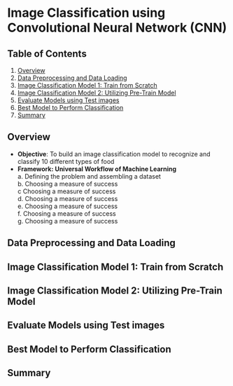 # Image Classification using Convolutional Neural Network (CNN)

## Table of Contents
1. [Overview](README.md#overview)
2. [Data Preprocessing and Data Loading](README.md#steps)
3. [Image Classification Model 1: Train from Scratch](README.md#data-exploration--dimensional-model-building)
4. [Image Classification Model 2: Utilizing Pre-Train Model](README.md#data-visualizations-building)
5. [Evaluate Models using Test images](README.md#business-insights--recommendations)
6. [Best Model to Perform Classification](README.md#business-insights--recommendations)
7. [Summary](README.md#summary)


## Overview
* **Objective**: To build an image classification model to recognize and classify 10 different types of food
* **Framework: Universal Workflow of Machine Learning**<br>
    a. Defining the problem and assembling a dataset<br>
    b. Choosing a measure of success<br>
    c Choosing a measure of success<br>
    d. Choosing a measure of success<br>
    e. Choosing a measure of success<br>
    f. Choosing a measure of success<br>
    g. Choosing a measure of success<br>
    
        

## Data Preprocessing and Data Loading


## Image Classification Model 1: Train from Scratch


## Image Classification Model 2: Utilizing Pre-Train Model


## Evaluate Models using Test images


## Best Model to Perform Classification


## Summary
